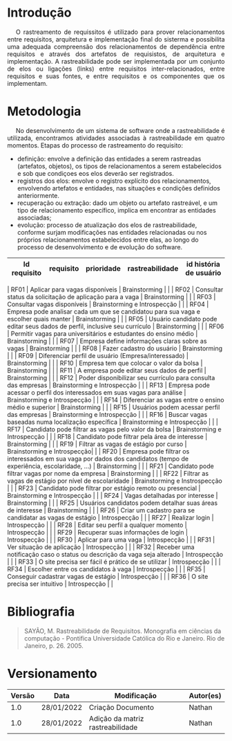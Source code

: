 # Introdução
<p style="text-indent: 20px; text-align: justify">
O rastreamento de requissitos é utilizado para prover relacionamentos entre requisitos, arquitetura e implementação final do sisterma e possibilita uma adequada compreensão dos relacionamentos de dependência entre requisitos e através dos artefatos de requisistos, de arquitetura e implementação.
A rastreabilidade pode ser implementada por  um conjunto de elos ou ligações (links) entre requisitos inter-relacionados, entre requisitos e suas fontes, e entre requisitos e os componentes que os implementam.
</p>

# Metodologia
<p style="text-indent: 20px; text-align: justify">
No desenvolvimento de um sistema de software onde a rastreabilidade é utilizada, encontramos atividades associadas à rastreabilidade em quatro momentos.
Etapas do processo de rastreamento do requisito:

* definição: envolve a definição das entidades a serem rastreadas (artefatos, objetos), os tipos de relacionamentos a serem estabelecidos e sob que condiçoes eos elos deverão ser registrados.
* registros dos elos: envolve o registro explícito dos relacionamentos, envolvendo artefatos e entidades, nas situações e condições definidos anteriormente.
* recuperação ou extração: dado um objeto ou artefato rastreável, e um tipo de relacionamento específico, implica em encontrar as entidades associadas;
* evolução: processo de atualização dos elos de rastreabilidade, conforme surjam modificações nas entidades relacionadas ou nos próprios relacionamentos estabelecidos entre elas, ao longo do processo de desenvolvimento e de evolução do software.
</p>

Id requisito | requisito | prioridade | rastreabilidade | id história de usuário
|--|--|--|--|--|

| RF01 | Aplicar para vagas disponíveis | Brainstorming | |
| RF02 | Consultar status da solicitação de aplicação para a vaga | Brainstorming | |
| RF03 | Consultar vagas disponíveis | Brainstorming e Introspecção | |
| RF04 | Empresa pode analisar cada um que se candidatou para sua vaga e escolher quais manter | Brainstorming | |
| RF05 | Usuário candidato pode editar seus dados de perfil, inclusive seu currículo | Brainstorming | |
| RF06 | Permitir vagas para universitários e estudantes do ensino médio | Brainstorming | |
| RF07 | Empresa define informações claras sobre as vagas | Brainstorming | |
| RF08 | Fazer cadastro do usuário | Brainstorming | |
| RF09 | Diferenciar perfil de usuário (Empresa/interessado) | Brainstorming | |
| RF10 | Empresa tem que colocar o valor da bolsa | Brainstorming | |
| RF11 | A empresa pode editar seus dados de perfil | Brainstorming | |
| RF12 | Poder disponibilizar seu currículo para consulta das empresas | Brainstorming e Introspecção | |
| RF13 | Empresa pode acessar o perfil dos interessados em suas vagas para análise | Brainstorming e Introspecção | |
| RF14 | Diferenciar as vagas entre o ensino médio e superior | Brainstorming | |
| RF15 | Usuários podem acessar perfil das empresas | Brainstorming e Introspecção | |
| RF16 | Buscar vagas baseadas numa localização específica | Brainstorming e Introspecção | |
| RF17 | Candidato pode filtrar as vagas pelo valor da bolsa | Brainstorming e Introspecção | |
| RF18 | Candidato pode filtrar pela área de interesse | Brainstorming | |
| RF19 | Filtrar as vagas de estágio por curso | Brainstorming e Introspecção| |
| RF20 | Empresa pode filtrar os interessados em sua vaga por dados dos candidatos (tempo de experiência, escolaridade, ...) | Brainstorming | |
| RF21 | Candidato pode filtrar vagas por nome da empresa | Brainstorming | |
| RF22 | Filtrar as vagas de estágio por nível de escolaridade | Brainstorming e Instrospecção | |
| RF23 | Candidato pode filtrar por estágio remoto ou presencial | Brainstorming e Introspecção | |
| RF24 | Vagas detalhadas por interesse | Brainstorming | |
| RF25 | Usuários candidatos podem detalhar suas áreas de interesse | Brainstorming | |
| RF26 | Criar um cadastro para se candidatar as vagas de estágio | Introspecção | |
| RF27 | Realizar login | Introspecção | |
| RF28 | Editar seu perfil a qualquer momento | Introspecção | |
| RF29 | Recuperar suas informações de login | Introspecção | |
| RF30 | Aplicar para uma vaga | Introspecção | |
| RF31 | Ver situação de aplicação | Introspecção | |
| RF32 | Receber uma notificação caso o status ou descrição da vaga seja alterado | Introspecção | |
| RF33 | O site precisa ser fácil é prático de se utilizar | Introspecção | |
| RF34 | Escolher entre os candidatos à vaga | Introspecção | |
| RF35 | Conseguir cadastrar vagas de estágio | Introspecção | |
| RF36 | O site precisa ser intuitivo | Introspecção | |

# Bibliografia

> SAYÃO, M. Rastreabilidade de Requisitos. Monografia em ciências da computação - Pontifica Universidade Católica do Rio e Janeiro. Rio de Janeiro, p. 26. 2005.

# Versionamento

Versão | Data | Modificação | Autor(es) |
|--|--|--|--|
|1.0| 28/01/2022 | Criação Documento | Nathan |
|1.0| 28/01/2022 | Adição da matriz rastreabilidade | Nathan |